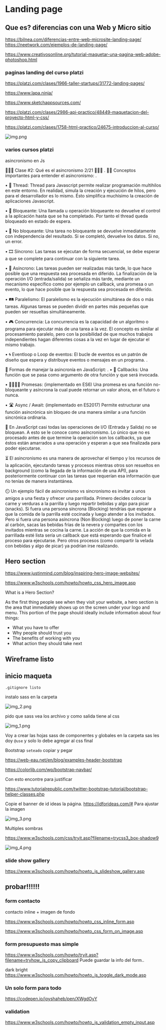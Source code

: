 # Landing page

## Que es? diferencias con una Web y Micro sitio

<https://bilnea.com/diferencias-entre-web-microsite-landing-page/>
<https://neetwork.com/ejemplos-de-landing-page/>

<https://www.creativosonline.org/tutorial-maquetar-una-pagina-web-adobe-photoshop.html>

### paginas landing del curso platzi

<https://platzi.com/clases/1966-taller-startups/31772-landing-pages/>

<https://www.lapa.ninja/>

<https://www.sketchappsources.com/>

<https://platzi.com/clases/2986-api-practico/48449-maquetacion-del-proyecto-html-y-css/>

<https://platzi.com/clases/1758-html-practico/24675-introduccion-al-curso/>

![img.png](img.png)

### varios cursos platzi 
asincronismo en Js 

🤹🏻‍♀️ Clase #2: Qué es el asincronismo 2/21 🤹🏾‍♂️
.
✍🏾 Conceptos importantes para entender el asincronismo:
.

• 🧵 Thread: Thread para Javascript permite realizar programación multihilos en este entorno. En realidad, simula la 
creación y ejecución de hilos, pero para el desarrollador es lo mismo. Ésto simplifica muchísimo la creación de 
aplicaciones Javascript.

• 🚫 Bloqueante: Una llamada u operación bloqueante no devuelve el control a la aplicación hasta que se ha completado. 
Por tanto el thread queda bloqueado en estado de espera.

• 🚿 No bloqueante: Una tarea no bloqueante se devuelve inmediatamente con independencia del resultado. Si se completó,
devuelve los datos. Si no, un error.

• 🎞️ Síncrono: Las tareas se ejecutan de forma secuencial, se debe esperar a que se complete para continuar con la
siguiente tarea.

• 🚦 Asíncrono: Las tareas pueden ser realizadas más tarde, lo que hace posible que una respuesta sea procesada en
diferido. La finalización de la operación I/O (entrada/salida) se señaliza más tarde, mediante un mecanismo específico
como por ejemplo un callback, una promesa o un evento, lo que hace posible que la respuesta sea procesada en diferido.

• 🛤️ Paralelismo: El paralelismo es la ejecución simultánea de dos o más tareas. Algunas tareas se pueden dividir en 
partes más pequeñas que pueden ser resueltas simultáneamente.

• 🎮 Concurrencia: La concurrencia es la capacidad de un algoritmo o programa para ejecutar más de una tarea a la vez. 
El concepto es similar al procesamiento paralelo, pero con la posibilidad de que muchos trabajos independientes hagan 
diferentes cosas a la vez en lugar de ejecutar el mismo trabajo.

• 🌀 Eventloop o Loop de eventos: El bucle de eventos es un patrón de diseño que espera y distribuye eventos o mensajes 
en un programa.
.

📝 Formas de manejar la asincronía en JavaScript:
.
• 📩 Callbacks: Una función que se pasa como argumento de otra función y que será invocada.

• 🫱🏼‍🫲🏾 Promesas: (implementado en ES6) Una promesa es una función no-bloqueante y asíncrona la cual puede retornar un 
valor ahora, en el futuro o nunca.

• 🛣️ Async / Await: (implementado en ES2017) Permite estructurar una función asincrónica sin bloqueo de una manera
similar a una función sincrónica ordinaria.


📌 En JavaScript casi todas las operaciones de I/O (Entrada y Salida) no se bloquean. A esto se le conoce como 
asíncronismo. Lo único que no es procesado antes de que termine la operación son los callbacks, ya que éstos están 
amarrados a una operación y esperan a que sea finalizada para poder ejecutarse.


⏳ El asincronismo es una manera de aprovechar el tiempo y los recursos de la aplicación, ejecutando tareas y procesos
mientras otros son resueltos en background (como la llegada de la información de una API), para posteriormente continuar
con las tareas que requerían esa información que no tenías de manera instantánea.


⏲️ Un ejemplo fácil de asincronismo vs sincronismo es invitar a unos amigos a una fiesta y ofrecer una parrillada. 
Primero decides colocar la carne y verduras a la parrilla y luego repartir bebidas y algo para picar (snacks). 
Si fuera una persona síncrona (Blocking) tendrías que esperar a que la comida de la parrilla esté cocinada y luego
atender a los invitados. Pero si fuera una persona asíncrona (Non Blocking) luego de poner la carne al carbón, sacas
las bebidas frías de la nevera y compartes con los invitados mientras se cocina la carne. La acción de que la comida
en la parrillada esté lista sería un callback que está esperando que finalice el proceso para ejecutarse. Pero otros
procesos (como compartir la velada con bebidas y algo de picar) ya podrían irse realizando.


## Hero section
https://www.justinmind.com/blog/inspiring-hero-image-websites/

https://www.w3schools.com/howto/howto_css_hero_image.asp

What is a Hero Section?

As the first thing people see when they visit your website, a hero section is the area that immediately shows up on the screen under your logo and menu. This portion of the page should ideally include information about four things:

* What you have to offer
* Why people should trust you
* The benefits of working with you
* What action they should take next

## Wireframe listo


## inicio maqueta
`.gitignore listo`

instalo sass en la carpeta

![img_2.png](img_2.png)

pido que sass vea los archivo y como salida tiene al css

![img_1.png](img_1.png)

Voy a crear las hojas sass de componentes y globales en la carpeta sas les doy `@use` y solo lo debe agregar al css final

Bootstrap `seteado` copiar y pegar

https://web-eau.net/en/blog/examples-header-bootstrap

https://colorlib.com/wp/bootstrap-navbar/

Con esto encontre para justificar 

https://www.tutorialrepublic.com/twitter-bootstrap-tutorial/bootstrap-helper-classes.php

Copie el banner de id ideas la página. https://idforideas.com/# Para ajustar la imagen

![img_3.png](img_3.png)

Multiples sombras

https://www.w3schools.com/css/tryit.asp?filename=trycss3_box-shadow9

![img_4.png](img_4.png)

### slide show gallery

https://www.w3schools.com/howto/howto_js_slideshow_gallery.asp

probar!!!!!!
-----------------------------------------------------------------
### form contacto
contacto inline + imagen de fondo

https://www.w3schools.com/howto/howto_css_inline_form.asp

https://www.w3schools.com/howto/howto_css_form_on_image.asp

### form presupuesto mas simple
https://www.w3schools.com/howto/tryit.asp?filename=tryhow_js_copy_clipboard  Puede guardar la info del form..

dark bright https://www.w3schools.com/howto/howto_js_toggle_dark_mode.asp

### Un solo form para todo

https://codepen.io/joyshaheb/pen/XWgdOyY  

### validation

https://www.w3schools.com/howto/howto_js_validation_empty_input.asp 